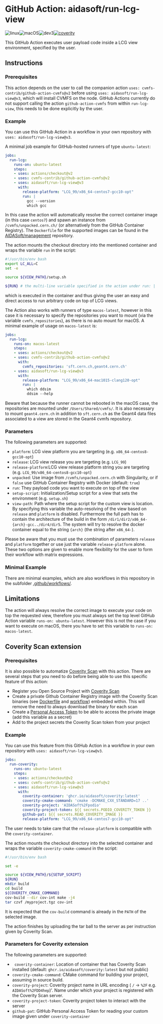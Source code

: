 # GitHub Action: aidasoft/run-lcg-view
![linux](https://github.com/AIDASoft/run-lcg-view/workflows/linux/badge.svg)![macOS](https://github.com/AIDASoft/run-lcg-view/workflows/macOS/badge.svg)![dev3](https://github.com/AIDASoft/run-lcg-view/workflows/dev3/badge.svg)[![coverity](https://github.com/AIDASoft/run-lcg-view/actions/workflows/coverity.yml/badge.svg)](https://github.com/AIDASoft/run-lcg-view/actions/workflows/coverity.yml)

This GitHub Action executes user payload code inside a LCG view environment, specified by the user.

## Instructions

### Prerequisites
This action depends on the user to call the companion action `uses: cvmfs-contrib/github-action-cvmfs@v2` before using `uses: aidasoft/run-lcg-view@v3`, which will install CVMFS on the node. GitHub Actions currently do not support calling the action `github-action-cvmfs` from within `run-lcg-view`, this needs to be done explicitly by the user.

### Example

You can use this GitHub Action in a workflow in your own repository with `uses: aidasoft/run-lcg-view@v3`.

A minimal job example for GitHub-hosted runners of type `ubuntu-latest`:
```yaml
jobs:
  run-lcg:
    runs-on: ubuntu-latest
    steps:
    - uses: actions/checkout@v2
    - uses: cvmfs-contrib/github-action-cvmfs@v2
    - uses: aidasoft/run-lcg-view@v3
      with:
        release-platform: "LCG_99/x86_64-centos7-gcc10-opt"
        run: |
          gcc --version
          which gcc
```
In this case the action will automatically resolve the correct container image (in this case `centos7`) and spawn an instance from `/cvmfs/unpacked.cern.ch/` (or alternatively from the GitHub Container Registry). The `Dockerfile` for the supported images can be found in the [AIDASoft/management](https://github.com/AIDASoft/management) repository.

The action mounts the checkout directory into the mentioned container and wraps the variable `run` in the script:

```sh
#!/usr/bin/env bash
export LC_ALL=C
set -e

source ${VIEW_PATH}/setup.sh

${RUN} # the multi-line variable specified in the action under run: |
```

which is executed in the container and thus giving the user an easy and direct access to run arbitrary code on top of LCG views.


The Action also works with runners of type `macos-latest`, however in this case it is necessary to specify the repositories you want to mount (via the variable `cvmfs_repositories`), as there is no auto mount for macOS. A minimal example of usage on `macos-latest` is:
```yaml
jobs:
  run-lcg:
    runs-on: macos-latest
    steps:
    - uses: actions/checkout@v2
    - uses: cvmfs-contrib/github-action-cvmfs@v2
      with:
        cvmfs_repositories: 'sft.cern.ch,geant4.cern.ch'
    - uses: aidasoft/run-lcg-view@v3
      with:
        release-platform: "LCG_99/x86_64-mac1015-clang120-opt"
        run: |
          which ddsim
          ddsim --help
```
Beware that because the runner cannot be rebooted in the macOS case, the repositories are mounted under `/Users/Shared/cvmfs/`. It is also necessary to mount `geant4.cern.ch` in addition to `sft.cern.ch` as the Geant4 data files associated to a view are stored in the Geant4 cvmfs repository.

### Parameters
The following parameters are supported:
 - `platform`: LCG view platform you are targeting (e.g. `x86_64-centos8-gcc10-opt`)
 - `release`: LCG view release you are targeting (e.g. `LCG_99`)
 - `release-platform`:LCG view release platform string you are targeting (e.g. `LCG_99/x86_64-centos8-gcc10-opt`)
 - `unpacked`: Use image from `/cvmfs/unpacked.cern.ch` with Singularity, or if `false` use GitHub Container Registry with Docker (default: `true`)
 - `run`: They payload code you want to execute on top of the view
 - `setup-script`: Initialization/Setup script for a view that sets the environment (e.g. `setup.sh`)
 - `view-path`: Path where the setup script for the custom view is location. By specifying this variable the auto-resolving of the view based on `release` and `platform` is disabled. Furthermore the full path has to contain the architecture of the build in the form `/dir1/dir2/x86_64-{arch}-gcc../dir4/dir5`. The system will try to resolve the docker container equal to the string `{arch}` (the string after `x86_64-`).

Please be aware that you must use the combination of parameters `release` and `platform` together or use just the variable `release-platform` alone. These two options are given to enable more flexibility for the user to form their workflow with matrix expressions.

### Minimal Example

There are minimal examples, which are also workflows in this repository in the subfolder [.github/workflows/](https://github.com/AIDASoft/run-lcg-view/tree/main/.github/workflows).

## Limitations

The action will always resolve the correct image to execute your code on top the requested view, therefore you must always set the top level GitHub Action variable `runs-on: ubuntu-latest`. However this is not the case if you want to execute on macOS, there you have to set this variable to `runs-on: macos-latest`.

## Coverity Scan extension
### Prerequisites
It is also possible to automatize [Coverity Scan](https://scan.coverity.com/) with this action. There are several steps that you need to do before being able to use this specific feature of this action:
 - Register you Open Source Project with [Coverity Scan](https://scan.coverity.com/)
 - Create a private Github Container Registry image with the Coverity Scan binaries (see [Dockerfile](https://github.com/AIDASoft/management/blob/master/coverity/Dockerfile) and [workflow](https://github.com/AIDASoft/management/blob/master/.github/workflows/images-creator.yml#L46)) embedded within. This will remove the need to always download the binary for each scan
 - Create a [Personal Access Token](https://github.com/settings/tokens) to be able to access the private image (add this variable as a secret)
 - Add to the project secrets the Coverity Scan token from your project

### Example
You can use this feature from this GitHub Action in a workflow in your own repository with `uses: aidasoft/run-lcg-view@v3`.
```yaml
jobs:
  run-coverity:
    runs-on: ubuntu-latest
    steps:
    - uses: actions/checkout@v2
    - uses: cvmfs-contrib/github-action-cvmfs@v2
    - uses: aidasoft/run-lcg-view@v3
      with:
        coverity-container: 'ghcr.io/aidasoft/coverity:latest'
        coverity-cmake-command: 'cmake -DCMAKE_CXX_STANDARD=17 ..'
        coverity-project: 'AIDASoft%2Fpodio'
        coverity-project-token: ${{ secrets.PODIO_COVERITY_TOKEN }}
        github-pat: ${{ secrets.READ_COVERITY_IMAGE }}
        release-platform: "LCG_99/x86_64-centos7-gcc10-opt"
```
The user needs to take care that the `release-platform` is compatible with the `coverity-container`.

The action mounts the checkout directory into the selected container and wraps the variable `coverity-cmake-command` in the script:

```sh
#!/usr/bin/env bash

set -e

source ${VIEW_PATH}/${SETUP_SCRIPT}
${RUN}
mkdir build
cd build
${COVERITY_CMAKE_COMMAND}
cov-build --dir cov-int make -j4
tar czvf /myproject.tgz cov-int
```
It is expected that the `cov-build` command is already in the `PATH` of the selected image.

The action finishes by uploading the tar ball to the server as per instruction given by Coverity Scan.

### Parameters for Coverity extension
The following parameters are supported:
 - ` coverity-container`: Location of container that has Coverity Scan installed (default: `ghcr.io/aidasoft/coverity:latest` but not public)
- `coverity-cmake-command`:  CMake command for building your project, assuming in source build.
- `coverity-project`: Coverity project name in URL encoding ( `/` -> `%2F` e.g. `AIDASoft%2FDD4hep`)'. Name under which your project is registered with the Coverity Scan server.
- `coverity-project-token`: Coverity project token to interact with the server
- `github-pat`: GitHub Personal Access Token for reading your custom image given under `coverity-container`
